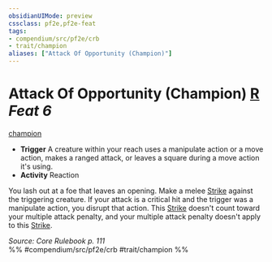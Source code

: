 ```yaml
---
obsidianUIMode: preview
cssclass: pf2e,pf2e-feat
tags:
- compendium/src/pf2e/crb
- trait/champion
aliases: ["Attack Of Opportunity (Champion)"]
---
```

# Attack Of Opportunity (Champion)  [R](../../Rules/core-rulebook/chapter-9-playing-the-game.md#Actions "Reaction") *Feat 6*  
[champion](../../Rules/traits/champion.md)  

- **Trigger** A creature within your reach uses a manipulate action or a move action, makes a ranged attack, or leaves a square during a move action it's using.
- **Activity** Reaction

You lash out at a foe that leaves an opening. Make a melee [Strike](../../Rules/actions/strike.md) against the triggering creature. If your attack is a critical hit and the trigger was a manipulate action, you disrupt that action. This [Strike](../../Rules/actions/strike.md) doesn't count toward your multiple attack penalty, and your multiple attack penalty doesn't apply to this [Strike](../../Rules/actions/strike.md).

*Source: Core Rulebook p. 111*  
%% #compendium/src/pf2e/crb #trait/champion %%
